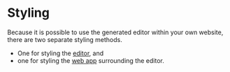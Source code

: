 # Styling

Because it is possible to use the generated editor within your own website, there are two separate styling methods. 

* One for styling the [editor](/030_Developing_a_Language/030_API_Level/090_Styling/010_Editor_Styling), and 
* one for styling the [web app](/030_Developing_a_Language/030_API_Level/090_Styling/020_Webapp_Styling) 
surrounding the editor.
